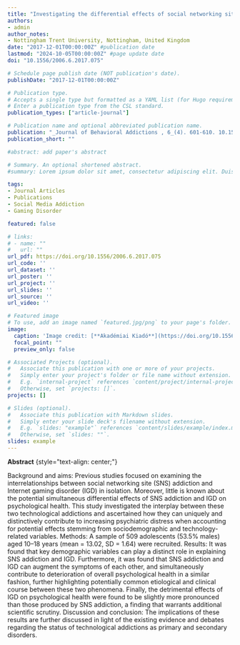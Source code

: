 ```yaml
---
title: "Investigating the differential effects of social networking site addiction and Internet gaming disorder on psychological health"
authors:
- admin
author_notes:
- Nottingham Trent University, Nottingham, United Kingdom
date: "2017-12-01T00:00:00Z" #publication date
lastmod: "2024-10-05T00:00:00Z" #page update date
doi: "10.1556/2006.6.2017.075"

# Schedule page publish date (NOT publication's date).
publishDate: "2017-12-01T00:00:00Z"

# Publication type.
# Accepts a single type but formatted as a YAML list (for Hugo requirements).
# Enter a publication type from the CSL standard.
publication_types: ["article-journal"]

# Publication name and optional abbreviated publication name.
publication: "_Journal of Behavioral Addictions , 6_(4). 601-610. 10.1556/2006.6.2017.075"
publication_short: ""

#abstract: add paper's abstract

# Summary. An optional shortened abstract.
#summary: Lorem ipsum dolor sit amet, consectetur adipiscing elit. Duis posuere tellus ac convallis placerat. Proin tincidunt magna sed ex sollicitudin condimentum.

tags:
- Journal Articles
- Publications
- Social Media Addiction
- Gaming Disorder

featured: false

# links:
# - name: ""
#   url: ""
url_pdf: https://doi.org/10.1556/2006.6.2017.075
url_code: ''
url_dataset: ''
url_poster: ''
url_project: ''
url_slides: ''
url_source: ''
url_video: ''

# Featured image
# To use, add an image named `featured.jpg/png` to your page's folder. 
image:
  caption: 'Image credit: [**Akadémiai Kiadó**](https://doi.org/10.1556/2006.6.2017.075'
  focal_point: ""
  preview_only: false

# Associated Projects (optional).
#   Associate this publication with one or more of your projects.
#   Simply enter your project's folder or file name without extension.
#   E.g. `internal-project` references `content/project/internal-project/index.md`.
#   Otherwise, set `projects: []`.
projects: []

# Slides (optional).
#   Associate this publication with Markdown slides.
#   Simply enter your slide deck's filename without extension.
#   E.g. `slides: "example"` references `content/slides/example/index.md`.
#   Otherwise, set `slides: ""`.
slides: example
---
```


**Abstract**
{style="text-align: center;"}


Background and aims: Previous studies focused on examining the interrelationships between social
networking site (SNS) addiction and Internet gaming disorder (IGD) in isolation. Moreover, little 
is known about the potential simultaneous differential effects of SNS addiction and IGD on psychological
health. This study investigated the interplay between these two technological addictions and ascertained 
how they can uniquely and distinctively contribute to increasing psychiatric distress when accounting for
potential effects stemming from sociodemographic and technology-related variables. Methods: A sample of
509 adolescents (53.5% males) aged 10–18 years (mean = 13.02, SD = 1.64) were recruited. Results: It was
found that key demographic variables can play a distinct role in explaining SNS addiction and IGD. Furthermore,
it was found that SNS addiction and IGD can augment the symptoms of each other, and simultaneously contribute
to deterioration of overall psychological health in a similar fashion, further highlighting potentially common 
etiological and clinical course between these two phenomena. Finally, the detrimental effects of IGD on psychological
health were found to be slightly more pronounced than those produced by SNS addiction, a finding that warrants 
additional scientific scrutiny. Discussion and conclusion: The implications of these results are further discussed
in light of the existing evidence and debates regarding the status of technological addictions as primary and
secondary disorders.
